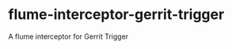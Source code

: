 flume-interceptor-gerrit-trigger
================================

A flume interceptor for Gerrit Trigger

